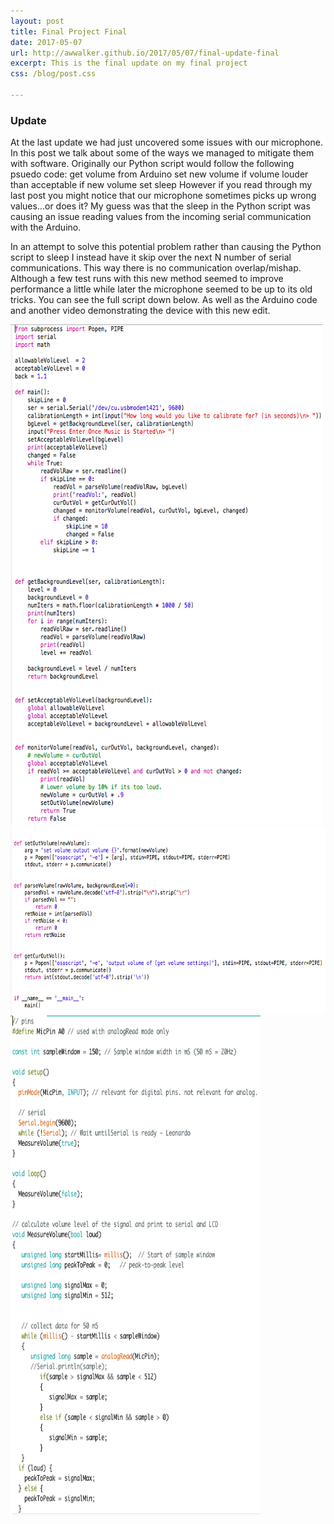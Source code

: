 ```yaml
---
layout: post
title: Final Project Final
date: 2017-05-07
url: http://awwalker.github.io/2017/05/07/final-update-final
excerpt: This is the final update on my final project
css: /blog/post.css

---
```

<section class="post-content">
<h3> Update </h3>
<p> At the last update we had just uncovered some issues with our microphone. In this post we talk about some of the ways we managed to mitigate them with software. Originally our Python script would follow the following psuedo code:
    get volume from Arduino
    set new volume if volume louder than acceptable
    if new volume set sleep
However if you read through my last post you might notice that our microphone sometimes picks up wrong values...or does it? My guess was that the sleep in the Python script was causing an issue reading values from the incoming serial communication with the Arduino.
</p>
<p> In an attempt to solve this potential problem rather than causing the Python script to sleep I instead have it skip over the next N number of serial communications. This way there is no communication overlap/mishap. Although a few test runs with this new method seemed to improve performance a little while later the microphone seemed to be up to its old tricks. You can see the full script down below. As well as the Arduino code and another video demonstrating the device with this new edit. </p> 
<img src="/images/final/python1.JPG" height="800" width="500">
<img src="/images/final/python2.JPG" height="300" width="800">
<img src="/images/final/arduino.JPG" height="800" width="400">

